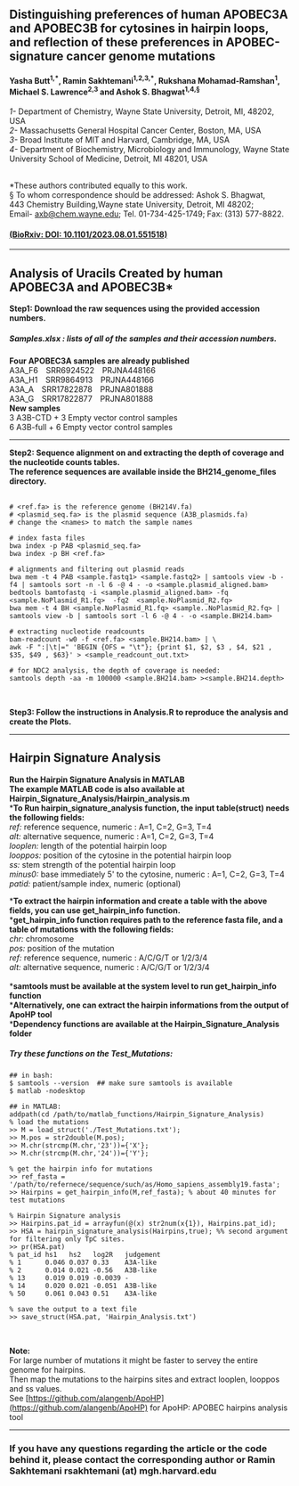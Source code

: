 
## Distinguishing preferences of human APOBEC3A and APOBEC3B for cytosines in hairpin loops, and reflection of these preferences in APOBEC-signature cancer genome mutations
#### Yasha Butt<sup>1,\*</sup>, Ramin Sakhtemani<sup>1,2,3,*</sup>, Rukshana Mohamad-Ramshan<sup>1</sup>, Michael S. Lawrence<sup>2,3</sup> and Ashok S. Bhagwat<sup>1,4,§</sup>

_1-_ Department of Chemistry, Wayne State University, Detroit, MI, 48202, USA<br>
_2-_ Massachusetts General Hospital Cancer Center, Boston, MA, USA<br>
_3-_ Broad Institute of MIT and Harvard, Cambridge, MA, USA<br>
_4-_ Department of Biochemistry, Microbiology and Immunology, Wayne State University School of Medicine, Detroit, MI 48201, USA<br><br>

*These authors contributed equally to this work.<br>
§ To whom correspondence should be addressed: Ashok S. Bhagwat,<br> 443 Chemistry Building,Wayne state University, Detroit, MI 48202; <br>Email- axb@chem.wayne.edu; Tel. 01-734-425-1749; Fax: (313) 577-8822.
#### [(BioRxiv: DOI: 10.1101/2023.08.01.551518)](10.1101/2023.08.01.551518)
________

## Analysis of Uracils Created by human APOBEC3A and APOBEC3B*

**Step1: Download the raw sequences using the provided accession numbers.<br>**
##### Samples.xlsx :  lists of all of the samples and their accession numbers.

**Four APOBEC3A samples are already published <br>**
A3A_F6&emsp;SRR6924522&emsp;PRJNA448166<br>
A3A_H1&emsp;SRR9864913&emsp;PRJNA448166<br>
A3A_A&emsp;SRR17822878&emsp;PRJNA801888<br>
A3A_G&emsp;SRR17822877&emsp;PRJNA801888<br>
**New samples**<br>
3 A3B-CTD + 3 Empty vector control samples<br>
6 A3B-full + 6 Empty vector control samples
______
**Step2: Sequence alignment on and extracting the depth of coverage and the nucleotide counts tables.<br>**
**The reference sequences are available inside the BH214_genome_files directory.<br><br>**
```
# <ref.fa> is the reference genome (BH214V.fa)
# <plasmid_seq.fa> is the plasmid sequence (A3B_plasmids.fa)
# change the <names> to match the sample names

# index fasta files
bwa index -p PAB <plasmid_seq.fa>
bwa index -p BH <ref.fa>

# alignments and filtering out plasmid reads
bwa mem -t 4 PAB <sample.fastq1> <sample.fastq2> | samtools view -b -f4 | samtools sort -n -l 6 -@ 4 - -o <sample.plasmid_aligned.bam>
bedtools bamtofastq -i <sample.plasmid_aligned.bam> -fq  <sample.NoPlasmid_R1.fq>  -fq2  <sample.NoPlasmid_R2.fq>
bwa mem -t 4 BH <sample.NoPlasmid_R1.fq> <sample..NoPlasmid_R2.fq> | samtools view -b | samtools sort -l 6 -@ 4 - -o <sample.BH214.bam>

# extracting nucleotide readcounts
bam-readcount -w0 -f <ref.fa> <sample.BH214.bam> | \
awk -F ":|\t|=" 'BEGIN {OFS = "\t"}; {print $1, $2, $3 , $4, $21 , $35, $49 , $63}' > <sample_readcount_out.txt>

# for NDC2 analysis, the depth of coverage is needed:
samtools depth -aa -m 100000 <sample.BH214.bam> ><sample.BH214.depth>
```
<br>

**Step3: Follow the instructions in Analysis.R to reproduce the analysis and create the Plots.**
________
## Hairpin Signature Analysis
**Run the Hairpin Signature Analysis in MATLAB<br>**
**The example MATLAB code is also available at Hairpin_Signature_Analysis/Hairpin_analysis.m<br>**
***To Run hairpin_signature_analysis function, the input table(struct) needs the following fields:<br>**
_ref:_ reference sequence, numeric : A=1, C=2, G=3, T=4<br>
_alt:_ alternative sequence, numeric : A=1, C=2, G=3, T=4<br>
_looplen:_ length of the potential hairpin loop<br>
_looppos:_ position of the cytosine in the potential hairpin loop<br>
_ss:_ stem strength of the potential hairpin loop<br>
_minus0:_ base immediately 5' to the cytosine, numeric : A=1, C=2, G=3, T=4<br>
_patid:_ patient/sample index, numeric (optional)<br>

***To extract the hairpin information and create a table with the above fields, you can use get_hairpin_info function.<br>**
***get_hairpin_info function requires path to the reference fasta file, and a table of mutations with the following fields:<br>**
_chr:_ chromosome<br>
_pos:_ position of the mutation<br>
_ref:_ reference sequence, numeric : A/C/G/T or 1/2/3/4<br>
_alt:_ alternative sequence, numeric : A/C/G/T or 1/2/3/4<br><br>
***samtools must be available at the system level to run get_hairpin_info function<br>** 
***Alternatively, one can extract the hairpin informations from the output of ApoHP tool<br>**
***Dependency functions are available at the Hairpin_Signature_Analysis folder<br>**

##### Try these functions on the Test_Mutations:<br>

```
## in bash:
$ samtools --version  ## make sure samtools is available
$ matlab -nodesktop

## in MATLAB:
addpath(cd /path/to/matlab_functions/Hairpin_Signature_Analysis)
% load the mutations
>> M = load_struct('./Test_Mutations.txt');
>> M.pos = str2double(M.pos); 
>> M.chr(strcmp(M.chr,'23'))={'X'}; 
>> M.chr(strcmp(M.chr,'24'))={'Y'};

% get the hairpin info for mutations
>> ref_fasta =  '/path/to/refernece/sequence/such/as/Homo_sapiens_assembly19.fasta';
>> Hairpins = get_hairpin_info(M,ref_fasta); % about 40 minutes for test mutations

% Hairpin Signature analysis
>> Hairpins.pat_id = arrayfun(@(x) str2num(x{1}), Hairpins.pat_id);
>> HSA = hairpin_signature_analysis(Hairpins,true); %% second argument for filtering only TpC sites.
>> pr(HSA.pat)
% pat_id hs1   hs2   log2R   judgement
% 1      0.046 0.037 0.33    A3A-like 
% 2      0.014 0.021 -0.56   A3B-like 
% 13     0.019 0.019 -0.0039 -        
% 14     0.020 0.021 -0.051  A3B-like 
% 50     0.061 0.043 0.51    A3A-like 

% save the output to a text file
>> save_struct(HSA.pat, 'Hairpin_Analysis.txt')

```
<br>

**Note:** <br>
For large number of mutations it might be faster to servey the entire genome for hairpins.<br>
Then map the mutations to the hairpins sites and extract looplen, looppos and ss values.<br>
See [https://github.com/alangenb/ApoHP](https://github.com/alangenb/ApoHP) for ApoHP: APOBEC hairpins analysis tool

________________
### If you have any questions regarding the article or the code behind it, please contact the corresponding author or Ramin Sakhtemani rsakhtemani (at) mgh.harvard.edu
